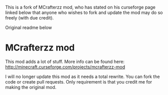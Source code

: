 This is a fork of MCrafterzz mod, who has stated on his curseforge page linked below that anyone who wishes to fork and update the mod may do so freely (with due credit).

Original readme below

# MCrafterzz mod
This mod adds a lot of stuff. More info can be found here: http://minecraft.curseforge.com/projects/mcrafterzz-mod

I will no longer update this mod as it needs a total rewrite. You can fork the code or create pull requests. Only requirement is that you credit me for making the original mod.
